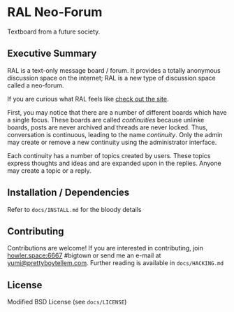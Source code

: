 RAL Neo-Forum
=============

Textboard from a future society.

Executive Summary
-----------------

RAL is a text-only message board / forum. It provides a totally anonymous
discussion space on the internet; RAL is a new type of discussion space
called a neo-forum.

If you are curious what RAL feels like
[check out the site](https://ral.space).

First, you may notice that there are a number of different boards which
have a single focus. These boards are called _continuities_ because unlinke
boards, posts are never archived and threads are never locked. Thus,
conversation is continuous, leading to the name _continuity_. Only the admin
may create or remove a new continuity using the administrator interface.

Each continuity has a number of topics created by users. These topics
express thoughts and ideas and are expanded upon in the replies. Anyone may
create a topic or a reply.

Installation / Dependencies
---------------------------

Refer to `docs/INSTALL.md` for the bloody details

Contributing
------------

Contributions are welcome! If you are interested in contributing, join
[howler.space:6667](https://irc.ral.space) #bigtown or send me an e-mail
at yumi@prettyboytellem.com. Further reading is available in
`docs/HACKING.md`

License
-------

Modified BSD License (see `docs/LICENSE`)
